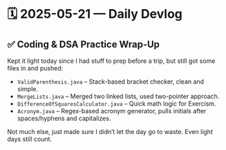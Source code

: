 # 🗓️ 2025-05-21 — Daily Devlog

## ✅ Coding & DSA Practice Wrap-Up

Kept it light today since I had stuff to prep before a trip, but still got some files in and pushed:

- `ValidParenthesis.java` – Stack-based bracket checker, clean and simple.
- `MergeLists.java` – Merged two linked lists, used two-pointer approach.
- `DifferenceOfSquaresCalculator.java` – Quick math logic for Exercism.
- `Acronym.java` – Regex-based acronym generator, pulls initials after spaces/hyphens and capitalizes.

Not much else, just made sure I didn’t let the day go to waste. Even light days still count.
